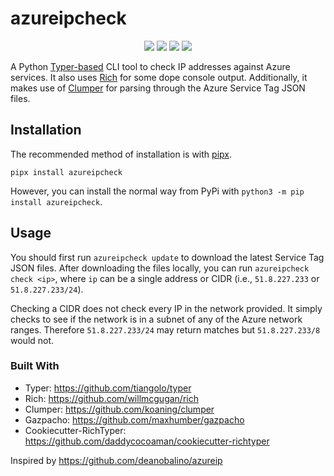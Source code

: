 # azureipcheck

<div align="center">
    <img src="https://img.shields.io/pypi/v/azureipcheck"/>
    <img src="https://img.shields.io/pypi/pyversions/azureipcheck"/>
    <img src="https://img.shields.io/pypi/l/azureipcheck"/>
    <a href="https://twitter.com/mcohmi"><img src="https://img.shields.io/twitter/follow/mcohmi.svg?style=plastic"/></a><br>
</div>

A Python [Typer-based](https://github.com/tiangolo/typer) CLI tool to check IP addresses against Azure services. It also uses [Rich](https://github.com/willmcgugan/rich) for some dope console output. Additionally, it makes use of [Clumper](https://github.com/koaning/clumper) for parsing through the Azure Service Tag JSON files.


## Installation

The recommended method of installation is with [pipx](https://github.com/pipxproject/pipx). 

```
pipx install azureipcheck
```

However, you can install the normal way from PyPi with `python3 -m pip install azureipcheck`.

## Usage

You should first run `azureipcheck update` to download the latest Service Tag JSON files. After downloading the files locally, you can run `azureipcheck check <ip>`, where `ip` can be a single address or CIDR (i.e., `51.8.227.233` or `51.8.227.233/24`). 

Checking a CIDR does not check every IP in the network provided. It simply checks to see if the network is in a subnet of any of the Azure network ranges. Therefore `51.8.227.233/24` may return matches but `51.8.227.233/8` would not. 


### Built With
- Typer: https://github.com/tiangolo/typer
- Rich: https://github.com/willmcgugan/rich
- Clumper: https://github.com/koaning/clumper
- Gazpacho: https://github.com/maxhumber/gazpacho
- Cookiecutter-RichTyper: https://github.com/daddycocoaman/cookiecutter-richtyper

Inspired by https://github.com/deanobalino/azureip


